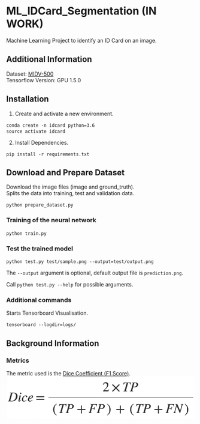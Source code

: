 # ML_IDCard_Segmentation (IN WORK)
Machine Learning Project to identify an ID Card on an image.

## Additional Information
Dataset: [MIDV-500](https://arxiv.org/abs/1807.05786)   
Tensorflow Version: GPU 1.5.0

## Installation
1. Create and activate a new environment.
```
conda create -n idcard python=3.6
source activate idcard
```
2. Install Dependencies.
```
pip install -r requirements.txt
```

## Download and Prepare Dataset
Download the image files (image and ground_truth).  
Splits the data into training, test and validation data.
```
python prepare_dataset.py
```

### Training of the neural network
```
python train.py
```

### Test the trained model
```
python test.py test/sample.png --output=test/output.png
```
The `--output` argument is optional, default output file is `prediction.png`.

Call `python test.py --help` for possible arguments. 

### Additional commands
Starts Tensorboard Visualisation.
```
tensorboard --logdir=logs/
```

## Background Information

### Metrics
The metric used is the [Dice Coefficient (F1 Score)](https://arxiv.org/pdf/1606.04797v1.pdf).
![Dice F1 Scpore](assets/dice.png "Dice F1 Scpore")

